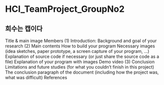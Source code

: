 # HCI_TeamProject_GroupNo2
 
## 희수는 캡이다

Title & main image
Members
(1) Introduction: Background and goal of your research
(2) Main contents
How to build your program
Necessary images (idea sketches, paper prototype, a screen capture of your program, …)
Explanation of source code if necessary (or just share the source code as a file)
Explanation of your program with images
Demo video
(3) Conclusion
Limitations and future studies (for what you couldn’t finish in this project)
The conclusion paragraph of the document (including how the project was, what was difficult)
References
